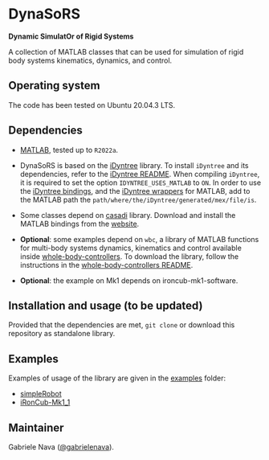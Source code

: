 # DynaSoRS

**Dynamic SimulatOr of Rigid Systems**

A collection of MATLAB classes that can be used for simulation of rigid body systems kinematics, dynamics, and control.

## Operating system

The code has been tested on Ubuntu 20.04.3 LTS.

## Dependencies

- [MATLAB](https://it.mathworks.com/products/matlab.html), tested up to `R2022a`.

- DynaSoRS is based on the [iDyntree](https://github.com/robotology/idyntree) library. To install `iDyntree` and its dependencies, refer to the [iDyntree README](https://github.com/robotology/idyntree#installation). When compiling `iDyntree`, it is required to set the option `IDYNTREE_USES_MATLAB` to `ON`. In order to use the [iDyntree bindings](https://github.com/robotology/idyntree/tree/master/bindings/matlab), and the [iDyntree wrappers](https://github.com/robotology/idyntree/tree/master/bindings/matlab/+iDynTreeWrappers) for MATLAB, add to the MATLAB path the `path/where/the/iDyntree/generated/mex/file/is`.

- Some classes depend on [casadi](https://web.casadi.org/) library. Download and install the MATLAB bindings from the [website](https://web.casadi.org/get/).

- **Optional**: some examples depend on `wbc`, a library of MATLAB functions for multi-body systems dynamics, kinematics and control available inside [whole-body-controllers](https://github.com/robotology/whole-body-controllers). To download the library, follow the instructions in the [whole-body-controllers README](https://github.com/robotology/whole-body-controllers/blob/master/README.md#installation-and-usage).

- **Optional**: the example on Mk1 depends on ironcub-mk1-software.

## Installation and usage (to be updated)

Provided that the dependencies are met, `git clone` or download this repository as standalone library.

## Examples

Examples of usage of the library are given in the [examples](examples) folder:

- [simpleRobot]()
- [iRonCub-Mk1_1]()

## Maintainer

Gabriele Nava ([@gabrielenava](https://github.com/gabrielenava)).
